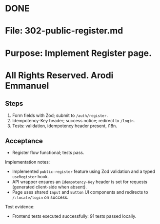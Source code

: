 # DONE

# File: 302-public-register.md

# Purpose: Implement Register page.

# All Rights Reserved. Arodi Emmanuel

## Steps

1. Form fields with Zod; submit to `/auth/register`.
2. Idempotency-Key header; success notice; redirect to `/login`.
3. Tests: validation, idempotency header present, i18n.

## Acceptance

- Register flow functional; tests pass.

Implementation notes:

- Implemented `public-register` feature using Zod validation and a typed
  `useRegister` hook.
- API wrapper ensures an `Idempotency-Key` header is set for requests (generated
  client-side when absent).
- Page uses shared `Input` and `Button` UI components and redirects to
  `/:locale/login` on success.

Test evidence:

- Frontend tests executed successfully: 91 tests passed locally.
